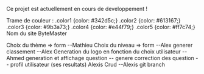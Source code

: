 Ce projet est actuellement en cours de developpement !

Trame de couleur :
.color1 {color: #342d5c;}
.color2 {color: #613167;}
.color3 {color: #9b3a73;}
.color4 {color: #e44f79;}
.color5 {color: #ff7c74;}
Nom du site ByteMaster

<!-- Alexis : Page d'accueil / Nav / Connexion / Inscription
Alex, Ahmed : FAQ, Choix thèmes, Choix difficulté, Start Quizz, Contact
Mathieu : Question, Leaderboard, Correction -->

Choix du thème => form --Mathieu
Choix du niveau => form --Alex
generer classement --Alex
Generation du logo en fonction du choix utilisateur --Ahmed
generation et affichage question --
genere correction des question --
profil utilisateur (ses resultats) Alexis
Crud --Alexis
git branch 
